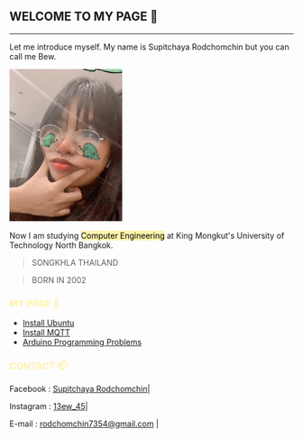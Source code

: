 ## __WELCOME TO MY PAGE__ 👋

---

Let me introduce myself. My name is Supitchaya Rodchomchin but you can call me Bew.

![](git/me3.jpg)

Now I am studying <mark style="background-color:#FFF3A9">Computer Engineering</mark> at King Mongkut's University of Technology North Bangkok.

> SONGKHLA
> THAILAND

> BORN IN 2002



<h3 style="color:#FFF3A9"> <b> MY PAGE 🌻</b> </h3>    

* [Install Ubuntu]
* [Install MQTT]
* [Arduino Programming Problems]

[Install Ubuntu]: https://spcyr.github.io/linux.html
[Arduino Programming Problems]: https://spcyr.github.io/wokwi.html
[Install MQTT]: https://spcyr.github.io/mqtt.html


<h3 style="color:#FFF3A9"> <b> CONTACT 📫</b> </h3>

Facebook : [Supitchaya Rodchomchin]|

Instagram : [13ew_45]|
 
E-mail : [rodchomchin7354@gmail.com](mailto:rodchomchin7354@gmail.com) |

[Supitchaya Rodchomchin]: https://www.facebook.com/supitchaya.rodchomchin
[13ew_45]: https://www.instagram.com/13ew_45

